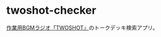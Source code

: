 # twoshot-checker

[作業用BGMラジオ「TWOSHOT」](https://www.youtube.com/playlist?list=PLzckwRJHh9_eqAzbnEZMZnRtclGcx04FT)のトークデッキ検索アプリ。
